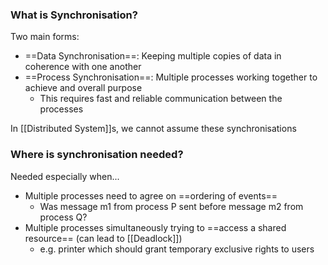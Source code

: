 ### What is Synchronisation?
Two main forms:
- ==Data Synchronisation==: Keeping multiple copies of data in coherence with one another
- ==Process Synchronisation==: Multiple processes working together to achieve and overall purpose
	- This requires fast and reliable communication between the processes

In [[Distributed System]]s, we cannot assume these synchronisations

### Where is synchronisation needed?
Needed especially when...
- Multiple processes need to agree on ==ordering of events==
	- Was message m1 from process P sent before message m2 from process Q?
- Multiple processes simultaneously trying to ==access a shared resource== (can lead to [[Deadlock]])
	- e.g. printer which should grant temporary exclusive rights to users
